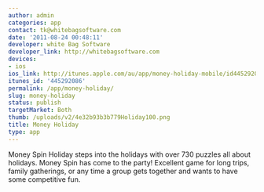 ```yaml
---
author: admin
categories: app
contact: tk@whitebagsoftware.com
date: '2011-08-24 00:48:11'
developer: white Bag Software
developer_link: http://whitebagsoftware.com
devices: 
- ios
ios_link: http://itunes.apple.com/au/app/money-holiday-mobile/id445292086?mt=8
itunes_id: '445292086'
permalink: /app/money-holiday/
slug: money-holiday
status: publish
targetMarket: Both
thumb: /uploads/v2/4e32b93b3b779Holiday100.png
title: Money Holiday
type: app
---
```


Money Spin Holiday steps into the holidays with over 730 puzzles all about holidays. Money Spin has come to the party! Excellent game for long trips, family gatherings, or any time a group gets together and wants to have some competitive fun.